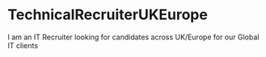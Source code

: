 # TechnicalRecruiterUKEurope
I am an IT Recruiter looking for candidates across UK/Europe for our Global IT clients
